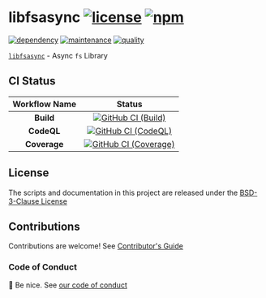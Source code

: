 # libfsasync [![license][license-image]][license-url] [![npm][npm-image]][npm-url]

[![dependency][depencency-image]][dependency-url] [![maintenance][maintenance-image]][npmsio-url] [![quality][quality-image]][npmsio-url]

[`libfsasync`][github-url] - Async `fs` Library

## CI Status

| Workflow Name | Status |
|:-:|:-:|
| **Build** | [![GitHub CI (Build)][github-build-image]][github-build-url] |
| **CodeQL** | [![GitHub CI (CodeQL)][github-codeql-image]][github-codeql-url] |
| **Coverage** | [![GitHub CI (Coverage)][github-coverage-image]][github-coverage-url] |

## License

The scripts and documentation in this project are released under the [BSD-3-Clause License](https://github.com/kei-g/libfsasync/blob/main/LICENSE)

## Contributions

Contributions are welcome! See [Contributor's Guide](https://github.com/kei-g/libfsasync/blob/main/CONTRIBUTING.md)

### Code of Conduct

:clap: Be nice. See [our code of conduct](https://github.com/kei-g/libfsasync/blob/main/CODE_OF_CONDUCT.md)

[depencency-image]:https://img.shields.io/librariesio/release/npm/libfsasync?logo=nodedotjs
[dependency-url]:https://npmjs.com/package/libfsasync?activeTab=dependencies
[github-build-image]:https://github.com/kei-g/libfsasync/actions/workflows/build.yml/badge.svg?branch=main
[github-build-url]:https://github.com/kei-g/libfsasync/actions/workflows/build.yml?query=branch%3Amain
[github-codeql-image]:https://github.com/kei-g/libfsasync/actions/workflows/codeql.yml/badge.svg?branch=main
[github-codeql-url]:https://github.com/kei-g/libfsasync/actions/workflows/codeql.yml?query=branch%3Amain
[github-coverage-image]:https://github.com/kei-g/libfsasync/actions/workflows/coverage.yml/badge.svg?branch=main
[github-coverage-url]:https://github.com/kei-g/libfsasync/actions/workflows/coverage.yml?query=branch%3Amain
[github-url]:https://github.com/kei-g/libfsasync
[license-image]:https://img.shields.io/github/license/kei-g/libfsasync
[license-url]:https://opensource.org/licenses/BSD-3-Clause
[maintenance-image]:https://img.shields.io/npms-io/maintenance-score/libfsasync?logo=npm
[npm-image]:https://img.shields.io/npm/v/libfsasync.svg?logo=npm
[npm-url]:https://npmjs.org/package/libfsasync
[npmsio-url]:https://npms.io/search?q=libfsasync
[quality-image]:https://img.shields.io/npms-io/quality-score/libfsasync?logo=npm
